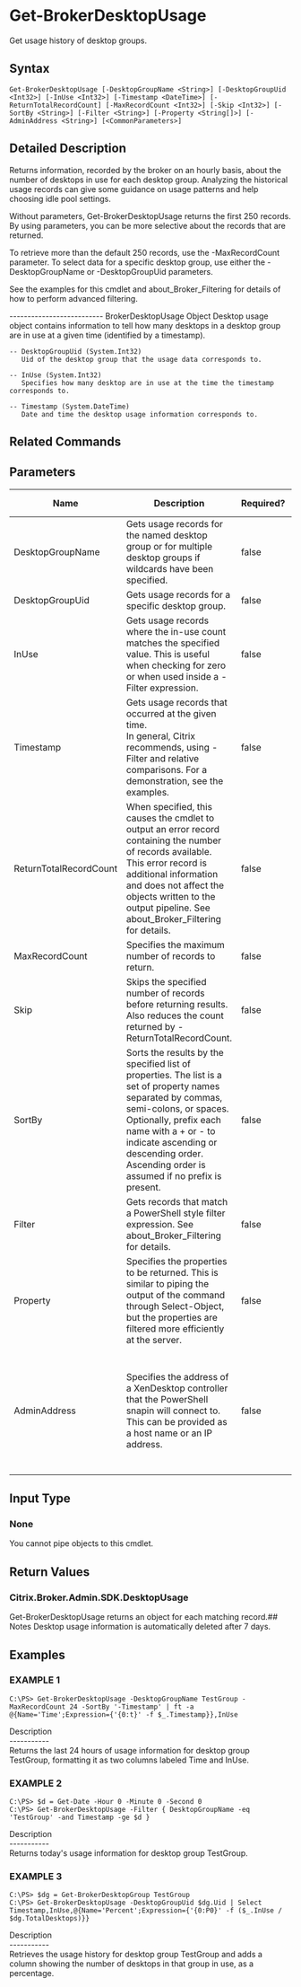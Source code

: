 ﻿# Get-BrokerDesktopUsage

   Get usage history of desktop groups.

## Syntax
```
Get-BrokerDesktopUsage [-DesktopGroupName <String>] [-DesktopGroupUid <Int32>] [-InUse <Int32>] [-Timestamp <DateTime>] [-ReturnTotalRecordCount] [-MaxRecordCount <Int32>] [-Skip <Int32>] [-SortBy <String>] [-Filter <String>] [-Property <String[]>] [-AdminAddress <String>] [<CommonParameters>]
```

## Detailed Description
   Returns information, recorded by the broker on an hourly basis, about the number of desktops in use for each desktop group. Analyzing the historical usage records can give some guidance on usage patterns and help choosing idle pool settings.

Without parameters, Get-BrokerDesktopUsage returns the first 250 records. By using parameters, you can be more selective about the records that are returned.

To retrieve more than the default 250 records, use the -MaxRecordCount parameter.  To select data for a specific desktop group, use either the -DesktopGroupName or -DesktopGroupUid parameters.

See the examples for this cmdlet and about_Broker_Filtering for details of how to perform advanced filtering.


-------------------------- BrokerDesktopUsage Object
Desktop usage object contains information to tell how many desktops in a desktop group are in use at a given time (identified by a timestamp).

    -- DesktopGroupUid (System.Int32)
       Uid of the desktop group that the usage data corresponds to.

    -- InUse (System.Int32)
       Specifies how many desktop are in use at the time the timestamp corresponds to.

    -- Timestamp (System.DateTime)
       Date and time the desktop usage information corresponds to.

## Related Commands
## Parameters

| Name   | Description | Required? | Pipeline Input | Default Value |
| --- | --- | --- | --- | --- |
| DesktopGroupName | Gets usage records for the named desktop group or for multiple desktop groups if wildcards have been specified. | false | false |  |
| DesktopGroupUid | Gets usage records for a specific desktop group. | false | false |  |
| InUse | Gets usage records where the in-use count matches the specified value. This is useful when checking for zero or when used inside a -Filter expression. | false | false |  |
| Timestamp | Gets usage records that occurred at the given time.<br>In general, Citrix recommends, using -Filter and relative comparisons. For a demonstration, see the examples. | false | false |  |
| ReturnTotalRecordCount | When specified, this causes the cmdlet to output an error record containing the number of records available. This error record is additional information and does not affect the objects written to the output pipeline. See about_Broker_Filtering for details. | false | false | False |
| MaxRecordCount | Specifies the maximum number of records to return. | false | false | 250 |
| Skip | Skips the specified number of records before returning results. Also reduces the count returned by -ReturnTotalRecordCount. | false | false | 0 |
| SortBy | Sorts the results by the specified list of properties. The list is a set of property names separated by commas, semi-colons, or spaces. Optionally, prefix each name with a + or - to indicate ascending or descending order. Ascending order is assumed if no prefix is present. | false | false | The default sort order is by name or unique identifier. |
| Filter | Gets records that match a PowerShell style filter expression. See about_Broker_Filtering for details. | false | false |  |
| Property | Specifies the properties to be returned. This is similar to piping the output of the command through Select-Object, but the properties are filtered more efficiently at the server. | false | false |  |
| AdminAddress | Specifies the address of a XenDesktop controller that the PowerShell snapin will connect to. This can be provided as a host name or an IP address. | false | false | Localhost. Once a value is provided by any cmdlet, this value will become the default. |

## Input Type
### None
   You cannot pipe objects to this cmdlet.
## Return Values
### Citrix.Broker.Admin.SDK.DesktopUsage
   Get-BrokerDesktopUsage returns an object for each matching record.## Notes
   Desktop usage information is automatically deleted after 7 days.
## Examples

### EXAMPLE 1
```
C:\PS> Get-BrokerDesktopUsage -DesktopGroupName TestGroup -MaxRecordCount 24 -SortBy '-Timestamp' | ft -a @{Name='Time';Expression={'{0:t}' -f $_.Timestamp}},InUse
```
   Description<br>-----------<br>Returns the last 24 hours of usage information for desktop group TestGroup, formatting it as two columns labeled Time and InUse.
### EXAMPLE 2
```
C:\PS> $d = Get-Date -Hour 0 -Minute 0 -Second 0
C:\PS> Get-BrokerDesktopUsage -Filter { DesktopGroupName -eq 'TestGroup' -and Timestamp -ge $d }
```
   Description<br>-----------<br>Returns today's usage information for desktop group TestGroup.
### EXAMPLE 3
```
C:\PS> $dg = Get-BrokerDesktopGroup TestGroup
C:\PS> Get-BrokerDesktopUsage -DesktopGroupUid $dg.Uid | Select Timestamp,InUse,@{Name='Percent';Expression={'{0:P0}' -f ($_.InUse / $dg.TotalDesktops)}}
```
   Description<br>-----------<br>Retrieves the usage history for desktop group TestGroup and adds a column showing the number of desktops in that group in use, as a percentage.
